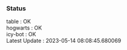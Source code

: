 ### Status


table : OK  
hogwarts : OK  
icy-bot : OK  
Latest Update : 2023-05-14 08:08:45.680069
